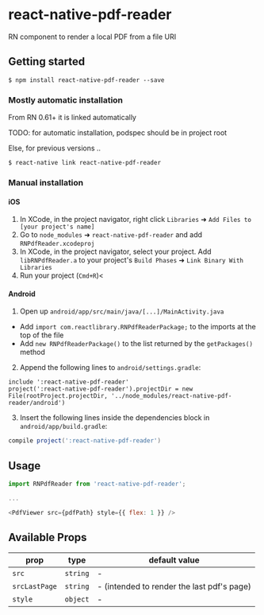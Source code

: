 
# react-native-pdf-reader

RN component to render a local PDF from a file URI

## Getting started

`$ npm install react-native-pdf-reader --save`

### Mostly automatic installation

From RN 0.61+ it is linked automatically

TODO: for automatic installation, podspec should be in project root

Else, for previous versions ..

`$ react-native link react-native-pdf-reader`

### Manual installation

#### iOS

1. In XCode, in the project navigator, right click `Libraries` ➜ `Add Files to [your project's name]`
2. Go to `node_modules` ➜ `react-native-pdf-reader` and add `RNPdfReader.xcodeproj`
3. In XCode, in the project navigator, select your project. Add `libRNPdfReader.a` to your project's `Build Phases` ➜ `Link Binary With Libraries`
4. Run your project (`Cmd+R`)<

#### Android

1. Open up `android/app/src/main/java/[...]/MainActivity.java`
- Add `import com.reactlibrary.RNPdfReaderPackage;` to the imports at the top of the file
- Add `new RNPdfReaderPackage()` to the list returned by the `getPackages()` method

2. Append the following lines to `android/settings.gradle`:

```
include ':react-native-pdf-reader'
project(':react-native-pdf-reader').projectDir = new File(rootProject.projectDir, '../node_modules/react-native-pdf-reader/android')
```

3. Insert the following lines inside the dependencies block in `android/app/build.gradle`:

```gradle
compile project(':react-native-pdf-reader')
```

## Usage

```javascript
import RNPdfReader from 'react-native-pdf-reader';

...

<PdfViewer src={pdfPath} style={{ flex: 1 }} />
```

## Available Props

prop              | type                 | default value
------------------|----------------------|---------------
`src`             | `string`             | -
`srcLastPage`     | `string`             | - (intended to render the last pdf's page)
`style`           | `object`             | -
